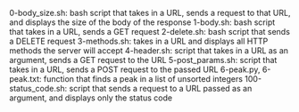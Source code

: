 0-body_size.sh: bash script that takes in a URL, sends a request to that URL, and displays the size of the body of the response
1-body.sh: bash script that takes in a URL, sends a GET request
2-delete.sh: bash script that sends a DELETE request
3-methods.sh: takes in a URL and displays all HTTP methods the server will accept
4-header.sh: script that takes in a URL as an argument, sends a GET request to the URL
5-post_params.sh: script that takes in a URL, sends a POST request to the passed URL
6-peak.py, 6-peak.txt: function that finds a peak in a list of unsorted integers
100-status_code.sh: script that sends a request to a URL passed as an argument, and displays only the status code
